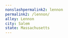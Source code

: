 ```yaml
---
﻿nonslashpermalink2: lennon
permalink2: /lennon/
alley: Lennon
city: Salem
state: Massachusetts
---
```

